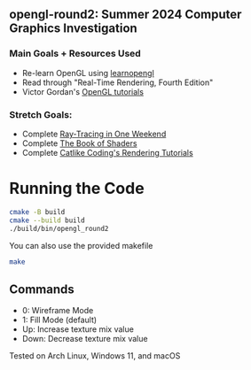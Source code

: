 ## opengl-round2: Summer 2024 Computer Graphics Investigation
### Main Goals + Resources Used
- Re-learn OpenGL using [learnopengl](https://learnopengl.com/Getting-started/Creating-a-window)
- Read through "Real-Time Rendering, Fourth Edition"
- Victor Gordan's [OpenGL tutorials](https://www.youtube.com/watch?v=greXpRqCTKs&list=PLPaoO-vpZnumdcb4tZc4x5Q-v7CkrQ6M-&index=6)
### Stretch Goals:
- Complete [Ray-Tracing in One Weekend](https://raytracing.github.io/)
- Complete [The Book of Shaders](https://thebookofshaders.com/)
- Complete [Catlike Coding's Rendering Tutorials](https://catlikecoding.com/unity/tutorials/rendering/)

# Running the Code
```bash
cmake -B build 
cmake --build build
./build/bin/opengl_round2
```
You can also use the provided makefile
```bash
make
```
## Commands
- 0: Wireframe Mode
- 1: Fill Mode (default)
- Up: Increase texture mix value
- Down: Decrease texture mix value
 

Tested on Arch Linux, Windows 11, and macOS